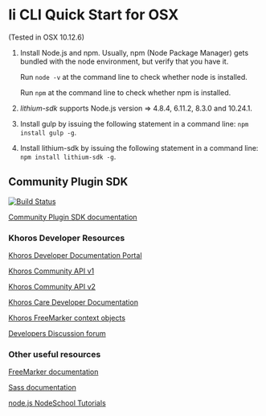# li CLI Quick Start for OSX

(Tested in OSX 10.12.6)

1. Install Node.js and npm. Usually, npm (Node Package Manager) gets bundled with the node environment, but verify that you have it.

   Run `node -v` at the command line to check whether node is installed.

   Run `npm` at the command line to check whether npm is installed.

2. *lithium-sdk* supports Node.js version => 4.8.4, 6.11.2, 8.3.0 and 10.24.1.

3. Install gulp by issuing the following statement in a command line: `npm install gulp -g`.

4. Install lithium-sdk by issuing the following statement in a command line: `npm install lithium-sdk -g`.

## Community Plugin SDK

[![Build Status][travis-image]][travis-url]

[Community Plugin SDK documentation](https://developer.khoros.com/khoroscommunitydevdocs/docs/about-the-community-plugin-sdk)

### Khoros Developer Resources

[Khoros Developer Documentation Portal](https://developer.khoros.com/)

[Khoros Community API v1](https://developer.khoros.com/khoroscommunitydevdocs/docs/getting-started-with-api-1)

[Khoros Community API v2](https://developer.khoros.com/khoroscommunitydevdocs/docs/getting-started-with-community-api-2-1)

[Khoros Care Developer Documentation](https://developer.khoros.com/khoroscaredevdocs)

[Khoros FreeMarker context objects](https://developer.khoros.com/khoroscommunitydevdocs/docs/context-object-index)

[Developers Discussion forum](http://community.khoros.com/t5/Developers-Discussion/bd-p/studio)

### Other useful resources
[FreeMarker documentation](http://freemarker.org/docs/index.html)

[Sass documentation](http://sass-lang.com/documentation/file.SASS_REFERENCE.html)

[node.js NodeSchool Tutorials](https://nodejs.org/documentation/tutorials/)

[travis-url]: https://travis-ci.org/lithiumtech/lithium-sdk
[travis-image]: https://travis-ci.org/lithiumtech/lithium-sdk.svg?branch=master
[travis-dev-url]: https://travis-ci.org/lithiumtech/lithium-sdk/branches
[travis-dev-image]: https://travis-ci.org/lithiumtech/lithium-sdk.svg?branch=develop

